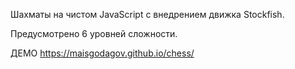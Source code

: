 Шахматы на чистом JavaScript с внедрением движка Stockfish.

Предусмотрено 6 уровней сложности.

ДЕМО https://maisgodagov.github.io/chess/
 
 
